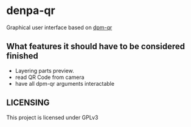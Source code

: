 # denpa-qr
Graphical user interface based on [dpm-qr](https://github.com/envyniv/dpm-qr)
## What features it should have to be considered finished
* Layering parts preview.
* read QR Code from camera
* have all dpm-qr arguments interactable
## LICENSING
This project is licensed under GPLv3

